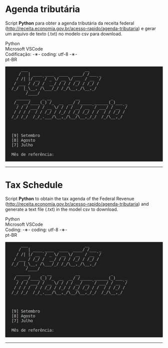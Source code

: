 # Agenda tributária

Script <strong>Python</strong> para obter a agenda tributária da receita federal (http://receita.economia.gov.br/acesso-rapido/agenda-tributaria) e gerar um arquivo de texto (.txt) no modelo csv para download.

Python</br>
Microsoft VSCode</br>
Codificação: -&lowast;- coding: utf-8 -&lowast;-</br>
pt-BR</br>

![agenda-tributaria](https://github.com/alpdias/agenda-tributaria-python/blob/master/img/agenda-tributaria.png)

--------------------------------------------------------------------------------------------------------------

# Tax Schedule

Script <strong>Python</strong> to obtain the tax agenda of the Federal Revenue (http://receita.economia.gov.br/acesso-rapido/agenda-tributaria) and generate a text file (.txt) in the model csv to download.

Python</br>
Microsoft VSCode</br>
Coding: -&lowast;- coding: utf-8 -&lowast;-</br>
pt-BR</br>

![agenda-tributaria](https://github.com/alpdias/agenda-tributaria-python/blob/master/img/agenda-tributaria.png)

---------------------------------------------------------------------------------------------------------------
